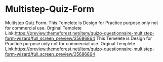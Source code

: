 # Multistep-Quiz-Form
Multistep Quiz Form. This Temelete is Design for Practice purpose only not for commercial use. Orginal Templete Link:https://preview.themeforest.net/item/quizo-questionnaire-multistep-form-wizard/full_screen_preview/35686864
This Temelete is Design for Practice purpose only not for commercial use.
Orginal Templete Link:https://preview.themeforest.net/item/quizo-questionnaire-multistep-form-wizard/full_screen_preview/35686864
